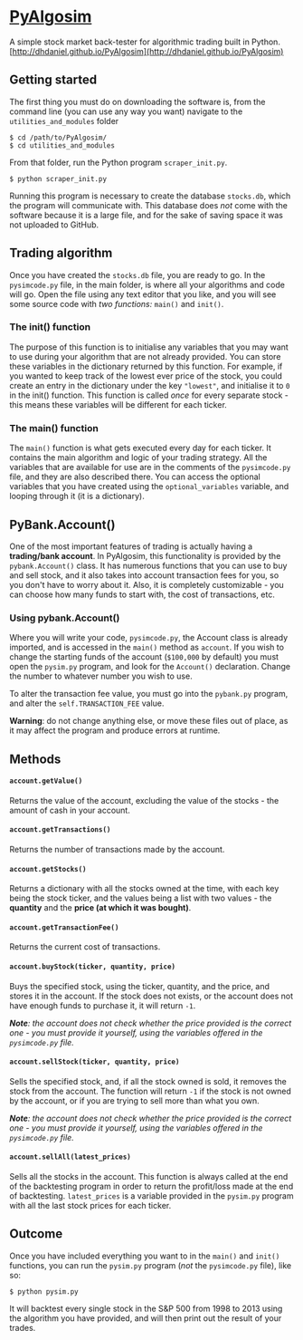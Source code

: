
# [PyAlgosim](http://dhdaniel.github.io/PyAlgosim)
A simple stock market back-tester for algorithmic trading built in Python.
[http://dhdaniel.github.io/PyAlgosim](http://dhdaniel.github.io/PyAlgosim)

## Getting started
The first thing you must do on downloading the software is, from the command line (you can use any way
  you want) navigate to the `utilities_and_modules` folder

  ```
  $ cd /path/to/PyAlgosim/
  $ cd utilities_and_modules
  ```

  From that folder, run the Python program `scraper_init.py`.

  ```
  $ python scraper_init.py
  ```

  Running this program is necessary to
  create the database `stocks.db`, which the program will communicate with. This database does *not* come
  with the software because it is a large file, and for the sake of saving space it was not
  uploaded to GitHub.

## Trading algorithm

  Once you have created the `stocks.db` file, you are ready to go. In the `pysimcode.py` file, in the main
  folder, is where all your algorithms and code will go. Open the file using any text editor that you like,
  and you will see some source code with *two functions:* `main()` and `init()`.

  ### The init() function
  The purpose of this function is to initialise any variables that you may want to use during your algorithm
  that are not already provided. You can store these variables in the dictionary returned by this function. For
  example, if you wanted to keep track of the lowest ever price of the stock, you could create an entry
  in the dictionary under the key `"lowest"`, and initialise it to `0` in the init() function. This function
  is called *once* for every separate stock - this means these variables will be different for each ticker.

  ### The main() function
  The `main()` function is what gets executed every day for each ticker. It contains the main algorithm and logic
  of your trading strategy. All the variables that are available for use are in the comments of the `pysimcode.py` file, and they are also described there. You can access the optional variables that you have created using the `optional_variables` variable, and looping through it (it is a dictionary).

## PyBank.Account()
One of the most important features of trading is actually having a **trading/bank account**. In PyAlgosim, this functionality is provided by the `pybank.Account()` class. It has numerous functions that you can use to buy and sell stock, and it also takes into account transaction fees for you, so you don't have to worry about it. Also, it is completely customizable - you can choose how many funds to start with, the cost of transactions, etc.

### Using pybank.Account()
Where you will write your code, `pysimcode.py`, the Account class is already imported, and is accessed in the `main()` method as `account`. If you wish to change the starting funds of the account (`$100,000` by default) you must open the `pysim.py` program, and look for the `Account()` declaration. Change the number to whatever number you wish to use.

To alter the transaction fee value, you must go into the `pybank.py` program, and alter the `self.TRANSACTION_FEE` value.

**Warning**: do not change anything else, or move these files out of place, as it may affect the program and produce errors at runtime.

## Methods

#### `account.getValue()`
Returns the value of the account, excluding the value of the stocks - the amount of cash in your account.

#### `account.getTransactions()`
Returns the number of transactions made by the account.

#### `account.getStocks()`

Returns a dictionary with all the stocks owned at the time, with each key being the stock ticker, and the values being a list with two values - the **quantity** and the **price (at which it was bought)**.

#### `account.getTransactionFee()`
Returns the current cost of transactions.

#### `account.buyStock(ticker, quantity, price)`
Buys the specified stock, using the ticker, quantity, and the price, and stores it in the account. If the stock does not exists, or the account does not have enough funds to purchase it, it will return `-1`.

_**Note**: the account does not check whether the price provided is the correct one - you must provide it yourself, using the variables offered in the `pysimcode.py` file._

#### `account.sellStock(ticker, quantity, price)`
Sells the specified stock, and, if all the stock owned is sold, it removes the stock from the account. The function will return `-1` if the stock is not owned by the account, or if you are trying to sell more than what you own.

_**Note**: the account does not check whether the price provided is the correct one - you must provide it yourself, using the variables offered in the `pysimcode.py` file._

#### `account.sellAll(latest_prices)`
Sells all the stocks in the account. This function is always called at the end of the backtesting program in order to return the profit/loss made at the end of backtesting. `latest_prices` is a variable provided in the `pysim.py` program with all the last stock prices for each ticker.


## Outcome
  Once you have included everything you want to in the `main()` and `init()` functions, you can run the `pysim.py` program (*not* the `pysimcode.py` file), like so:

  ```
  $ python pysim.py
  ```

  It will backtest every single stock in the S&P 500 from 1998 to 2013 using the algorithm you have provided,
  and will then print out the result of your trades.
